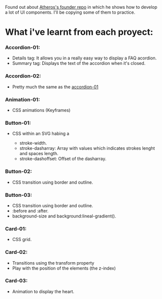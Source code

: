 Found out about [Atheros's founder repo](https://github.com/atherosai/ui) in which he shows how to develop a lot of UI components. I'll be copying some of them to practice.

# What i've learnt from each proyect:

### Accordion-01:
- Details tag: It allows you in a really easy way to display a FAQ acordion.
- Summary tag: Displays the text of the accordion when it's closed.

### Accordion-02:
- Pretty much the same as the [accordion-01](#accordion-01)

### Animation-01:
- CSS animations (Keyframes)

### Button-01:
- CSS within an SVG habing a <rect />
  - stroke-width.
  - stroke-dasharray: Array with values which indicates strokes lenght and spaces length.
  - stroke-dashoffset: Offset of the dasharray.

### Button-02:
- CSS transition using border and outline.

### Button-03:
- CSS transition using border and outline.
- :before and :after.
- background-size and background:lineal-gradient(). 

### Card-01:
- CSS grid.

### Card-02:
- Transitions using the transform property
- Play with the position of the elements (the z-index)

### Card-03:
- Animation to display the heart.
